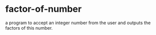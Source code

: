 # factor-of-number
a program to accept an integer number from the user and outputs the factors of this number.
